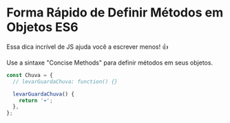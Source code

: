 # Forma Rápido de Definir Métodos em Objetos ES6

Essa dica incrível de JS ajuda você a escrever menos! 👍

Use a sintaxe "Concise Methods" para definir métodos em seus objetos.

```javascript
const Chuva = {
  // levarGuardaChuva: function() {}

  levarGuardaChuva() {
    return '☔️';
  },
};
```
